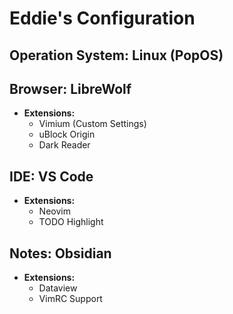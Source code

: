 # Eddie's Configuration

## Operation System: Linux (PopOS) 

## **Browser: LibreWolf**
  - **Extensions:**
    - Vimium (Custom Settings)
    - uBlock Origin
    - Dark Reader

## IDE: VS Code
  - **Extensions:**
    - Neovim 
    - TODO Highlight

## Notes: Obsidian
  - **Extensions:**
    -  Dataview
    -  VimRC Support

